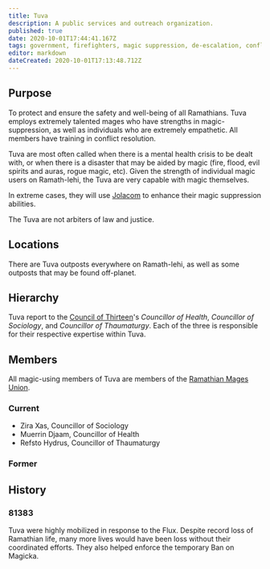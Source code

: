 ```yaml
---
title: Tuva
description: A public services and outreach organization.
published: true
date: 2020-10-01T17:44:41.167Z
tags: government, firefighters, magic suppression, de-escalation, conflict resolution, safety, emergency response
editor: markdown
dateCreated: 2020-10-01T17:13:48.712Z
---
```


## Purpose

To protect and ensure the safety and well-being of all Ramathians. Tuva employs extremely talented mages who have strengths in magic-suppression, as well as individuals who are extremely empathetic. All members have training in conflict resolution.

Tuva are most often called when there is a mental health crisis to be dealt with, or when there is a disaster that may be aided by magic (fire, flood, evil spirits and auras, rogue magic, etc). Given the strength of individual magic users on Ramath-lehi, the Tuva are very capable with magic themselves.

In extreme cases, they will use [Jolacom](/natural-resources/jolacom) to enhance their magic suppression abilities.

The Tuva are not arbiters of law and justice.

## Locations

There are Tuva outposts everywhere on Ramath-lehi, as well as some outposts that may be found off-planet.

## Hierarchy

Tuva report to the [Council of Thirteen](/groups/council-of-thirteen)'s *Councillor of Health*, *Councillor of Sociology*, and *Councillor of Thaumaturgy*. Each of the three is responsible for their respective expertise within Tuva.

## Members

All magic-using members of Tuva are members of the [Ramathian Mages Union](/groups/ramathian-mages-union).

### Current

- Zira Xas, Councillor of Sociology
- Muerrin Djaam, Councillor of Health
- Refsto Hydrus, Councillor of Thaumaturgy

### Former

## History

### 81383

Tuva were highly mobilized in response to the Flux. Despite record loss of Ramathian life, many more lives would have been loss without their coordinated efforts. They also helped enforce the temporary Ban on Magicka.